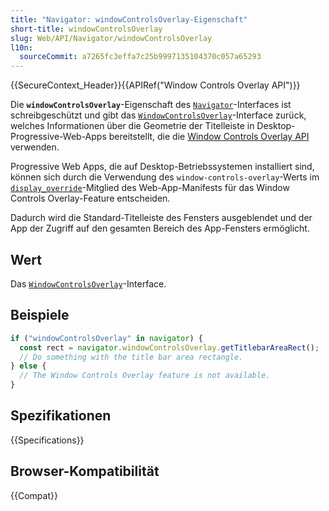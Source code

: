 ```yaml
---
title: "Navigator: windowControlsOverlay-Eigenschaft"
short-title: windowControlsOverlay
slug: Web/API/Navigator/windowControlsOverlay
l10n:
  sourceCommit: a7265fc3effa7c25b9997135104370c057a65293
---
```


{{SecureContext_Header}}{{APIRef("Window Controls Overlay API")}}

Die **`windowControlsOverlay`**-Eigenschaft des [`Navigator`](/de/docs/Web/API/Navigator)-Interfaces ist schreibgeschützt und gibt das [`WindowControlsOverlay`](/de/docs/Web/API/WindowControlsOverlay)-Interface zurück, welches Informationen über die Geometrie der Titelleiste in Desktop-Progressive-Web-Apps bereitstellt, die die [Window Controls Overlay API](/de/docs/Web/API/Window_Controls_Overlay_API) verwenden.

Progressive Web Apps, die auf Desktop-Betriebssystemen installiert sind, können sich durch die Verwendung des `window-controls-overlay`-Werts im [`display_override`](/de/docs/Web/Progressive_web_apps/Manifest/Reference/display_override)-Mitglied des Web-App-Manifests für das Window Controls Overlay-Feature entscheiden.

Dadurch wird die Standard-Titelleiste des Fensters ausgeblendet und der App der Zugriff auf den gesamten Bereich des App-Fensters ermöglicht.

## Wert

Das [`WindowControlsOverlay`](/de/docs/Web/API/WindowControlsOverlay)-Interface.

## Beispiele

```js
if ("windowControlsOverlay" in navigator) {
  const rect = navigator.windowControlsOverlay.getTitlebarAreaRect();
  // Do something with the title bar area rectangle.
} else {
  // The Window Controls Overlay feature is not available.
}
```

## Spezifikationen

{{Specifications}}

## Browser-Kompatibilität

{{Compat}}
